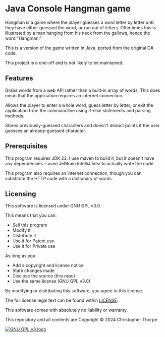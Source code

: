 # Java Console Hangman game

Hangman is a game where the player guesses a word letter by letter until they have either guessed the word, or run out of letters. Oftentimes this is illustrated by a man hanging from his neck from the gallows, hence the word "Hangman."

This is a version of the game written in Java, ported from the original C# code.

This project is a one-off and is not likely to be maintained.

## Features

Grabs words from a web API rather than a built-in array of words. This does mean that the application requires an internet connection.

Allows the player to enter a whole word, guess letter by letter, or exit the application from the commandline using if-else statements and parsing methods.

Stores previously-guessed characters and doesn't deduct points if the user guesses an already-guessed character.

## Prerequisites

This program requires JDK 22. I use maven to build it, but it doesn't have any dependencies. I used JetBrain IntelliJ Idea to actually write the code.

This program also requires an internet connection, though you can substitute the HTTP code with a dictionary of words.

## Licensing

This software is licensed under GNU GPL v3.0.

This means that you can:

- Sell this program
- Modify it
- Distribute it
- Use it for Patent use
- Use it for Private use

As long as you:

- Add a copyright and license notice
- State changes made
- Disclose the source (this repo)
- Use the same license (GNU GPL v3.0)

By modifying or distributing this software, you agree to this license.

The full license legal text can be found within [LICENSE](https://github.com/chris-thorpe3db/hangmanJava/blob/master/LICENSE).

This software comes with absolutely no liability or warranty.

This repository and all contents are Copyright © 2024 Christopher Thorpe.

[![GNU GPL v3 logo](https://www.gnu.org/graphics/gplv3-127x51.png)](https://www.gnu.org/licenses/gpl-3.0.en.html)